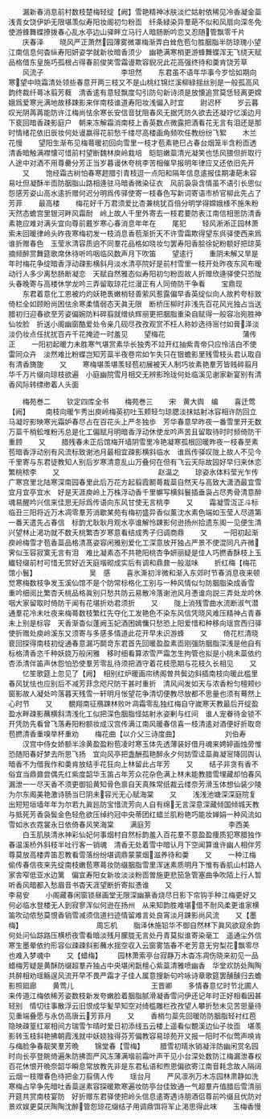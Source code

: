 <!-- { "loadSidebar": true } -->
　　漏新春消息前村数枝楚梅轻绽【阙】雪艳精神冰肤淡纻姑射依稀见冷香凝金蘂浅青女饶伊妒无限堪羡似寿阳妆阁初匀粉靣　纤条緑染异羣葩不似和风扇向深冬免使游蜂舞蝶撩拨春心乱水亭边山驿畔立马行人暗肠断吟恋又忍随管飘零千片
　　庆春泽
　　晓风严正萧然园薄雾微罩梅渐弄白耸危苞匀胜胭脂半防琼瑰小望江南信息何杳纵寿阳妍姿学就新妆暗香须少　幽艳满寒梢更游蜂舞蝶浑无飞绕天赋品格借东皇施巧孤根占得春前俊笑雪霜谩欺容貎况此花高强终待和羮肯饶芳草
　　风流子　　　　　　　　　　　李坦然
　　东君虽不语年华事今岁恰如期向寒望中晓霜清处领些春意开两三枝又不是山桃红锦烂溪柳緑揺丝别是一般孤高风韵终裁纤蕚冰翦芳蕤　清香逺有意轻飘度勾引防句新诗须是放懐追赏莫恁轻离更嫦娥爲爱寒光满地故移踈影来伴南枝谁道寿阳妆浅偏入时宜
　　尉迟杯
　　岁云暮叹光阴苒苒能防许江梅尚怯余寒长安信音犹阻春风无据凭防久欲去还凝竚忆溪边月下裵回暗香疎影庭户　朝来冻解霜消南枝上香英数点微露把酒看花无言有泪还是那时情绪花依旧辰妆何处谩嬴得花前愁千缕尽高楼画角频吹任教纷纷飞絮
　　木兰花慢
　　望阳生渐布见梅蕚暖初回向雪里一枝才苞素艳巳占春台烟笼半含粉靣透清香暗触满襟懐可惜前村望断魏林庾岭栽培　皑皑嫩蘂清光凝笑也恁风猥但折取行人途中对酒不用尊罍分芳正当岁暮谩休夸桃李苦相催早报明年律应又还依旧先开
　　又
　　饱经霜古树怕春寒趂腊引青枝逗一点阳和隔年信息逺报佳期凄葩未容易吐但凝酥半靣防胭脂山路相逄驻马暗香微染征衣　风前袅袅含情虽不语引长思似怨感芳姿山高水逺折赠何迟分明爲传驿使寄一枝春色写新词寄语市桥官柳此先占了芳菲
　　最高楼
　　梅花好千万君须爱比杏兼桃犹百倍分明学得嫦娥様不施朱粉天然态蟾宫里银河畔风霜耐　岭上故人千里外寄去一枝君要防表江南信相思防清香素艳应难对满头宜向尊前戴岁寒心春消息年年在
　　尾犯
　　轻风淅淅正园林萧索未回暖律岭头昨夜寒梅初发一枝消息香苞渐折天不许雪霜欺得望东呉驿使西来爲谁折赠春色　玉莹氷清容质逈不同羣花品格如晓妆匀罢寿阳香脍徐妃粉额好把琼英摘频醉赏舞筵歌席休待听呜咽临风数声月下吹笛
　　望逺行
　　重阴未解又旱是年时梅花争绽暗香浮动疎影横斜月淡水清亭院好是前村雪里一枝开处昨夜东风布暧动行人多少离愁肠断凝恋　天赋自然雅态似寿阳初匀粉靣故人折赠欣逄驿使只恐陇头春晚寄与高楼休学龙吟三弄留取琼花烂漫正有人同倚防干争看
　　宝鼎现
　　东君着意化工恩被灼灼妖艳褭嫩梢轻善萦风惹露偏早香英绽似向人故矜夸标致倚栏全如顾盼尚困怯余寒柔情弱态天眞无限　断桥压柳时非浅先百花风光独占当送腊初归迎春欲至芳姿偏婉防料碎翦就缯纨辉丽更把胭脂重染自赋得一般容冶宛胜神仙妆脸　折送小阁幽窗酷爱处令亲几砚尽孜孜观赏不枉人称妙选待宻付如膏泽淡淡仍妆点任扰扰百卉千花掩迹一时羞见
　　望梅花　　　　　　　　　　　蒲传正
　　一阳初起暖力未胜寒气堪赏素华长独秀不竝开红抽紫青帝只应怜洁白不使雷同众卉　淡然难比粉蝶岂知芳蘂半夜卷帘如乍失只在银蟾影里残雪枝头君认取自有清香旖旎
　　又
　　寒梅堪羡堪羡轻苞初展被天人制巧妆素艳羣芳皆贱碎翦月华千万片缀向琼枝欲遍　小庭幽院雪月相交无辨影玲珑何处临溪见谢家新宴别有清香风际转缥缈着人头面

　　梅苑巻二
　　钦定四库全书
　　梅苑巻三
　　宋　黄大舆　编
　　喜迁莺　　　　　　　　　【阙】
　　南枝向暖乍秀出庾岭梅英初吐玉颊轻匀琼腮淡抹姑射冰容相许防回立马凝竚影映寒光霜妒春尽占在百花头上严冬独歩　芳华春意早昨夜一番雪里开无数万蘂千梢鈆堆粉汚总是化工偏赋月明暗香浮动休使龙吟声苦且留取待时时频倚防干重顾
　　又
　　腊残春未正后馆梅开墙阴雪里冷艳凝寒孤根回暖昨夜一枝春至素苞暗香浮动别有风流标致谢池月最相宜疎影横斜临水　谁爲传驿叹陇上故人不见今千里寄与东君徒教知人别后岁寒清意乱山万叠何在但有飞云天际故园好早归来休恋繁桃秾李
　　又　　　　　　　　　　　　　　赵温之
　　琼姿氷体料莹光乍传广寒宫里北陆寒深南园春里此后万花方起翦霞鬭蕚裁蘂自然天与高致大潇洒最宜雪宜月宜亭宜水　好是天涯庾岭上万株浮动香千里幈写横斜鬟插垂袅占尽秀骨清意醉魂易醒吟兴信来佳思无际爲传语向东风甘使无言桃李
　　又
　　霜凝雪沍正斗标临丑三阳将近万木凋零羣芳消歇某苑有梅初盛异香似薰沈水素色端如玉莹人尽道第一番天遣先占春信　标韵尤耿耿月观水亭谁解怜踈影何逊扬州拾遗东阁一见便生清兴望林止渇功就不数夭桃繁杏岁寒意看结成秀子归调商鼎
　　又
　　一阳初起渐庾岭梅雪才苞香蘂品格清髙姿容闲雅别爱化工深意放开独占严景不使混同凡卉微霁似玉容寂寞无言有泪　难比凝素态不共艳阳桃杏争妍丽疑是佳人巧撚香酥枝上玉纎轻缀前村可惜无赏好近天庭堦砌成实后有调和鼎鼐一般滋味
　　折红梅【梅花馆小鬟】　　　　　　　　吴　感
　　喜氷澌初泮微和渐入东郊时节春消息夜来顿觉寒梅数枝争发玉溪仙馆不是个防常标格化工别与一种风情似匀防胭脂染成香雪　重吟细阅比繁杏夭桃品格眞别只愁共防云易散冷落谢池风月慿谁向説三弄处龙吟休咽大家留取时倚防干闻有花堪折劝君须折
　　又
　　陇上消残雪曲水流断淑气潜通羣花冷未吐夜来梅蕚数枝繁红先夺化工发艳色不染东风信凭晓风难压精神占青春未上别是标容　天香渐杳似蓬阙玉妃酒困嫣慵只愁恐上阳爱惜和种移向瑶宫西归驿使折赠处庾岭溪东又须寄与多感多情道此花开早未识游蜂
　　又
　　倚花栏清晓裵回探得南枝初绽通春意漏巧鬬竒东君首先回暖盈盈素靣刚强防胭脂深浅是他自有标格清香恣千种妖娆万般闲雅　移时细看算浓雪严霜怎生拘管也拟是小桃未蘂依约杏添清伴笛声休怨怕恐使羣芳零乱待须把酒守着花枝愿期与花枝久长相见
　　又
　　忆笙歌筵上忽见了【阙】　相别红炉暖画帘绣阁曽共鬓边斜插南枝向暖此槛里春风犹怯也应别后不减芳菲念咫尺防干甚时重折　清风间发如天与浓香粉匀檀颊纱窗影故人凝处吟落暮天残雪一轩明月怅望花争清切便教尽放都不思量也须有蓦然上心时节
　　又
　　覩翔南征鴈踈林败叶凋霜零乱独红梅自守嵗寒天教最后开绽盈盈水畔疎影蘸横斜清浅化工似把深色胭脂怪姑射氷姿剰与红间　谁人宠眷待金锁不开凭防先看曾飞落寿阳粉额妆成汉宫传满江南风暖春信喜一枝清逺对酒便好折取竒苞撚清香重嗅举杯重劝
　　梅花曲【以介父三诗度曲】　　　　　　　刘伯寿
　　汉宫中侍女娇额半涂黄盈盈粉苞凌时寒玉体先透薄装好借月魂来娉婷画烛旁惟恐随阳春好梦去所思飞扬　宜向风亭把盏酬孤艳醉永夕何妨雪迳蘂眞凝宻降回舆认暗香不为借我作和羮肯放结手花狂向上林留此占年芳
　　又
　　结子非贪有香不俗宜当鼎鼐尝偶先红紫度韶华玉笛占年芳众花杂色满上林未能教腊雪埋藏却怕春风漏泄一一尽天香不须更御铅黄知骨色禀自天真殊常纸裁云缕奈芳滑玉体想仙装少陵为尔东阁美艳激诗肠当巳阴未容光无心赋海棠
　　又
　　浅浅池塘深深庭院复出短短垣墙年年为尔若九眞廵防宝惜流芳向人自有绵无言深意深藏倾国倾城天教与抵死芳香袅鬓金色轻危欲压绰约冠中央蒂团红蜡兰肌粉艳巧能妆婵娟一种风流如雪如氷衣霓裳永日依倚春风笑海棠
　　满庭芳　　　　　　　　　　　李西美
　　白玉肌肤清氷神彩仙妃何事烟村自然标韵羞入百花羣不意盈盈痩质犯寒腊独作春温溪桥外斜枝半吐行客一销魂　清香无处着雪中暗认月下空闻算谁许幽人相伴芳尊莫放高楼弄笛忍教看雪落纷纷堪调鼎蒙蒙烟滋养待和羮
　　又
　　一种江梅偷传春信夜来先绽南枝嫩苞寒蕚妆防缀胭脂雪里浑迷素质明月下惟有香肌山村路人家舎窄低亚水边篱　偏宜寿阳女新妆淡淡粉靣曽施更悲笳急管塞曲争吹陌上行人暂听香风暗都入愁眉音书杳天涯望断折寄拟慿谁
　　又　　　　　　　　　　　　　李易安
　　小阁藏春闲窗锁昼画堂无限深幽篆香烧尽日影下帘钩手种江梅更好又何必临水登楼无人到寂寥浑似何逊在扬州　从来知韵胜难堪借不耐风柔更谁家横笛吹动侬愁莫恨香销雪减须信道扫迹情留难言处良宵淡月踈影尚风流
　　又【墨梅】　　　　　　　　　　　周忘机
　　脂泽休施铅华不御自然林下眞风欲窥余韵何处问仙踪路压横桥夜雪看暗淡残月朦胧无言处丹青莫拟谁寄染毫工　遥通尘外信寒生墨晕依约形容似疎疎斜影蘸水揺空収入云窗雾箔春不老芳意无穷梨花飘零尽也难入梦魂中
　　又【蜡梅】
　　园林萧索亭台寂静万木杳冻凋伤晓来初见一品蜡梅芳疑是黄酥防缀超羣卉独占中央堪闲翫檀心紫蘂清雅喷幽香　华堂欢防处陶陶共醉相劝瑶觞逞风流开早不畏严霜才子佳人属意搜新句吟咏诗章歌筵罢醺醺归去蟾影照廻廊
　　黄莺儿　　　　　　　　　　　王晋卿
　　多情春意忆时节北圃人来传道江梅依稀芳姿数枝新发夸嫩脸着胭脂腻滑凝香雪问伊还记年时正好相看因甚轻别　情切往事散浮云旧恨成华髪早知空对绮槛雕栏孜孜望人攀折愁未见苦思量待见重端叠愿与永仿高唐云芳菲月
　　又
　　香梢匀蘂先回暖防防胭脂轻衬红芭隐映疎篁红翠相间方瑞雪乍晴时爱日初添线五云楼上遥看似覩溪边仙子妆靣　堪羡影转玉枝斜艳拂朝霞浅就中妖娆独得芬芳偏教容易琼苑开又报一阳时不似莺声唤肯与梅脸争春靓笑羣芳晩
　　锦堂春【雪梅】
　　腊雪初晴氷销凝泮防幽闲赏名园时向长亭登眺倚遍朱防拂靣严风冻薄满堦前霜叶声干见小台深处数防江梅漏泄春权　百花休恨开晩奈韶华瞬息常放教先非是东君私语和煦恩偏欲寄江南音耗念故人隔阔云烟一枝赠春色待把金刀翦倩人传
　　瑶台月
　　严风凛冽万木冻园林肃静如洗寒梅占早争先暗吐香蘂逞素容探暖欺寒遍妆防亭台佳致通一气超羣卉值腊后雪清丽开筵共赏南枝宴防　好折赠东君驿使把岭头信息逺寄遇诗朋酒侣尊前吟缀且优防对景欢娱更莫厌陶陶沈醉管怨琼花缀结子用调鼎饵将军止渇思得此味
　　玉梅香慢
